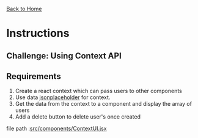 [Back to Home](/)

# Instructions

## Challenge: Using Context API

## Requirements

1. Create a react context which can pass users to other components
2. Use data [jsonplaceholder](https://jsonplaceholder.typicode.com/users) for context.
3. Get the data from the context to a component and display the array of users
4. Add a delete button to delete user's once created

file path :[src/components/ContextUI.jsx](src/components/ContextUI.jsx)

